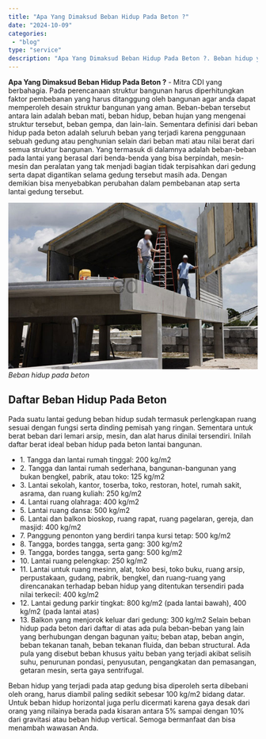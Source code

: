 ```yaml
---
title: "Apa Yang Dimaksud Beban Hidup Pada Beton ?"
date: "2024-10-09"
categories:
 - "blog"
type: "service"
description: "Apa Yang Dimaksud Beban Hidup Pada Beton ?. Beban hidup yang terjadi pada atap gedung bisa diperoleh serta dibebani oleh orang, harus diambil paling sedikit..."
---
```


**Apa Yang Dimaksud Beban Hidup Pada Beton ?** - Mitra CDI yang berbahagia. Pada perencanaan struktur bangunan harus diperhitungkan faktor pembebanan yang harus ditanggung oleh bangunan agar anda dapat memperoleh desain struktur bangunan yang aman. Beban-beban tersebut antara lain adalah beban mati, beban hidup, beban hujan yang mengenai struktur tersebut, beban gempa, dan lain-lain. Sementara definisi dari beban hidup pada beton adalah seluruh beban yang terjadi karena penggunaan sebuah gedung atau penghunian selain dari beban mati atau nilai berat dari semua struktur bangunan. Yang termasuk di dalamnya adalah beban-beban pada lantai yang berasal dari benda-benda yang bisa berpindah, mesin-mesin dan peralatan yang tak menjadi bagian tidak terpisahkan dari gedung serta dapat digantikan selama gedung tersebut masih ada. Dengan demikian bisa menyebabkan perubahan dalam pembebanan atap serta lantai gedung tersebut.

![Beban hidup pada beton](/images/blog/beban-hidup-pada-beton.jpg)
*Beban hidup pada beton*

 ## Daftar Beban Hidup Pada Beton

Pada suatu lantai gedung beban hidup sudah termasuk perlengkapan ruang sesuai dengan fungsi serta dinding pemisah yang ringan. Sementara untuk berat beban dari lemari arsip, mesin, dan alat harus dinilai tersendiri. Inilah daftar berat ideal beban hidup pada beton lantai bangunan.
- 1\. Tangga dan lantai rumah tinggal: 200 kg/m2
- 2\. Tangga dan lantai rumah sederhana, bangunan-bangunan yang bukan bengkel, pabrik, atau toko: 125 kg/m2
- 3\. Lantai sekolah, kantor, toserba, toko, restoran, hotel, rumah sakit, asrama, dan ruang kuliah: 250 kg/m2
- 4\. Lantai ruang olahraga: 400 kg/m2
- 5\. Lantai ruang dansa: 500 kg/m2
- 6\. Lantai dan balkon bioskop, ruang rapat, ruang pagelaran, gereja, dan masjid: 400 kg/m2
- 7\. Panggung penonton yang berdiri tanpa kursi tetap: 500 kg/m2
- 8\. Tangga, bordes tangga, serta gang: 300 kg/m2
- 9\. Tangga, bordes tangga, serta gang: 500 kg/m2
- 10\. Lantai ruang pelengkap: 250 kg/m2
- 11\. Lantai untuk ruang mesinn, alat, toko besi, toko buku, ruang arsip, perpustakaan, gudang, pabrik, bengkel, dan ruang-ruang yang direncanakan terhadap beban hidup yang ditentukan tersendiri pada nilai terkecil: 400 kg/m2
- 12\. Lantai gedung parkir tingkat: 800 kg/m2 (pada lantai bawah), 400 kg/m2 (pada lantai atas)
- 13\. Balkon yang menjorok keluar dari gedung: 300 kg/m2
Selain beban hidup pada beton dari daftar di atas ada pula beban-beban yang lain yang berhubungan dengan bagunan yaitu; beban atap, beban angin, beban tekanan tanah, beban tekanan fluida, dan beban structural. Ada pula yang disebut beban khusus yaitu beban yang terjadi akibat selisih suhu, penurunan pondasi, penyusutan, pengangkatan dan pemasangan, getaran mesin, serta gaya sentrifugal.

Beban hidup yang terjadi pada atap gedung bisa diperoleh serta dibebani oleh orang, harus diambil paling sedikit sebesar 100 kg/m2 bidang datar. Untuk beban hidup horizontal juga perlu dicermati karena gaya desak dari orang yang nilainya berada pada kisaran antara 5% sampai dengan 10% dari gravitasi atau beban hidup vertical. Semoga bermanfaat dan bisa menambah wawasan Anda.


